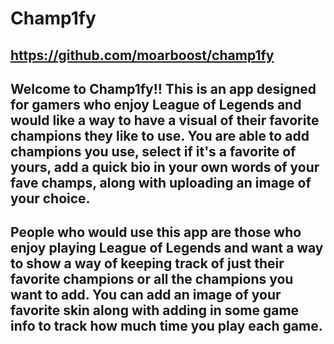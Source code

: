 # Champ1fy

## https://github.com/moarboost/champ1fy

## Welcome to Champ1fy!! This is an app designed for gamers who enjoy League of Legends and would like a way to have a visual of their favorite champions they like to use. You are able to add champions you use, select if it's a favorite of yours, add a quick bio in your own words of your fave champs, along with uploading an image of your choice. 

## People who would use this app are those who enjoy playing League of Legends and want a way to show a way of keeping track of just their favorite champions or all the champions you want to add. You can add an image of your favorite skin along with adding in some game info to track how much time you play each game.

